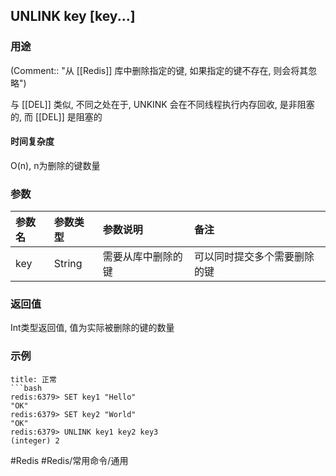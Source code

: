 ## UNLINK key \[key...\]

### 用途
(Comment:: "从 [[Redis]] 库中删除指定的键, 如果指定的键不存在, 则会将其忽略")

与 [[DEL]] 类似, 不同之处在于, UNKINK 会在不同线程执行内存回收, 是非阻塞的, 而 [[DEL]] 是阻塞的

#### 时间复杂度
O(n), n为删除的键数量

### 参数
|参数名|参数类型|参数说明|备注|
|:-|:-|:-|:-|
|key|String|需要从库中删除的键|可以同时提交多个需要删除的键|

### 返回值
Int类型返回值, 值为实际被删除的键的数量

### 示例
```ad-info
title: 正常
```bash
redis:6379> SET key1 "Hello"
"OK"
redis:6379> SET key2 "World"
"OK"
redis:6379> UNLINK key1 key2 key3
(integer) 2
```

#Redis #Redis/常用命令/通用 